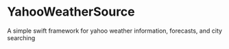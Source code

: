 # YahooWeatherSource
A simple swift framework for yahoo weather information, forecasts, and city searching
